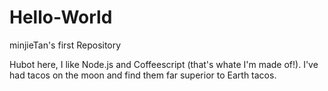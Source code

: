 # Hello-World
minjieTan's first Repository

Hubot here, I like Node.js and Coffeescript (that's whate I'm made of!).
I've had tacos on the moon and find them far superior to Earth tacos.
